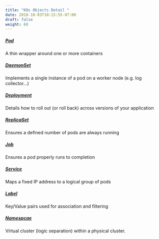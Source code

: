 ```yaml
---
title: "K8s Objects Detail "
date: 2018-10-03T10:15:55-07:00
draft: false
weight: 60
---
```


##### [Pod](https://kubernetes.io/docs/concepts/workloads/pods/pod/)
A thin wrapper around one or more containers
##### [DaemonSet](https://kubernetes.io/docs/concepts/workloads/controllers/daemonset/)
Implements a single instance of a pod on a worker node (e.g. log collector...)
##### [Deployment](https://kubernetes.io/docs/concepts/workloads/controllers/deployment/)
Details how to roll out (or roll back) across versions of your application
##### [ReplicaSet](https://kubernetes.io/docs/concepts/workloads/controllers/replicaset/)
Ensures a defined number of pods are always running
##### [Job](https://kubernetes.io/docs/concepts/workloads/controllers/jobs-run-to-completion/)
Ensures a pod properly runs to completion
##### [Service](https://kubernetes.io/docs/concepts/services-networking/service/)
Maps a fixed IP address to a logical group of pods
##### [Label](https://kubernetes.io/docs/concepts/overview/working-with-objects/labels/)
Key/Value pairs used for association and filtering
##### [Namespcae](https://kubernetes.io/docs/concepts/overview/working-with-objects/namespaces/)
Virtual cluster (logic separation)  within a physical cluster. 
